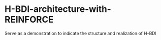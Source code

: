 # H-BDI-architecture-with-REINFORCE
Serve as a demonstration to indicate the structure and realization of H-BDI
